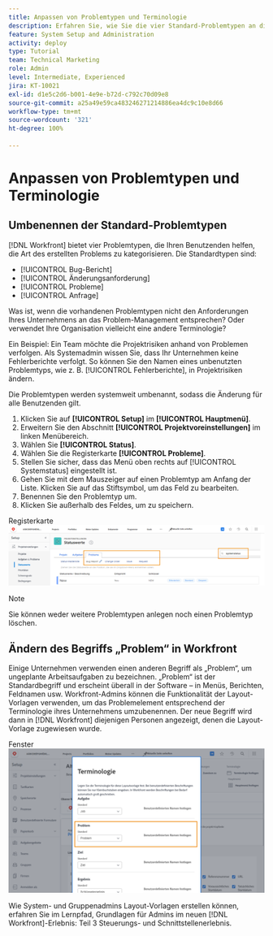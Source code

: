 ```yaml
---
title: Anpassen von Problemtypen und Terminologie
description: Erfahren Sie, wie Sie die vier Standard-Problemtypen an die Bedürfnisse Ihres Unternehmens anpassen und umbenennen können.
feature: System Setup and Administration
activity: deploy
type: Tutorial
team: Technical Marketing
role: Admin
level: Intermediate, Experienced
jira: KT-10021
exl-id: d1e5c2d6-b001-4e9e-b72d-c792c70d09e8
source-git-commit: a25a49e59ca483246271214886ea4dc9c10e8d66
workflow-type: tm+mt
source-wordcount: '321'
ht-degree: 100%

---
```


# Anpassen von Problemtypen und Terminologie

## Umbenennen der Standard-Problemtypen

[!DNL Workfront] bietet vier Problemtypen, die Ihren Benutzenden helfen, die Art des erstellten Problems zu kategorisieren. Die Standardtypen sind:

* [!UICONTROL Bug-Bericht]
* [!UICONTROL Änderungsanforderung]
* [!UICONTROL Probleme]
* [!UICONTROL Anfrage]

Was ist, wenn die vorhandenen Problemtypen nicht den Anforderungen Ihres Unternehmens an das Problem-Management entsprechen? Oder verwendet Ihre Organisation vielleicht eine andere Terminologie?

Ein Beispiel: Ein Team möchte die Projektrisiken anhand von Problemen verfolgen. Als Systemadmin wissen Sie, dass Ihr Unternehmen keine Fehlerberichte verfolgt. So können Sie den Namen eines unbenutzten Problemtyps, wie z. B. [!UICONTROL Fehlerberichte], in Projektrisiken ändern.

Die Problemtypen werden systemweit umbenannt, sodass die Änderung für alle Benutzenden gilt.

1. Klicken Sie auf **[!UICONTROL Setup]** im **[!UICONTROL Hauptmenü]**.
1. Erweitern Sie den Abschnitt **[!UICONTROL Projektvoreinstellungen]** im linken Menübereich.
1. Wählen Sie **[!UICONTROL Status]**.
1. Wählen Sie die Registerkarte **[!UICONTROL Probleme]**.
1. Stellen Sie sicher, dass das Menü oben rechts auf [!UICONTROL Systemstatus] eingestellt ist.
1. Gehen Sie mit dem Mauszeiger auf einen Problemtyp am Anfang der Liste. Klicken Sie auf das Stiftsymbol, um das Feld zu bearbeiten.
1. Benennen Sie den Problemtyp um.
1. Klicken Sie außerhalb des Feldes, um zu speichern.

Registerkarte ![[!UICONTROL Probleme] der Seite [!UICONTROL Status] unter [!UICONTROL Setup]](assets/admin-fund-issue-types.png)

>[!NOTE]
>
>Sie können weder weitere Problemtypen anlegen noch einen Problemtyp löschen.

<!---
learn more URLs
Customize default issue types
--->

## Ändern des Begriffs „Problem“ in Workfront

Einige Unternehmen verwenden einen anderen Begriff als „Problem“, um ungeplante Arbeitsaufgaben zu bezeichnen. „Problem“ ist der Standardbegriff und erscheint überall in der Software – in Menüs, Berichten, Feldnamen usw.
Workfront-Admins können die Funktionalität der Layout-Vorlagen verwenden, um das Problemelement entsprechend der Terminologie ihres Unternehmens umzubenennen. Der neue Begriff wird dann in [!DNL Workfront] diejenigen Personen angezeigt, denen die Layout-Vorlage zugewiesen wurde.

Fenster ![[!UICONTROL Terminologie] mit hervorgehobener Option [!UICONTROL Problem]](assets/admin-fund-issue-custom-terminology.png)

<!---
paragraph below needs a hyperlink
--->

Wie System- und Gruppenadmins Layout-Vorlagen erstellen können, erfahren Sie im Lernpfad, Grundlagen für Admins im neuen [!DNL Workfront]-Erlebnis: Teil 3 Steuerungs- und Schnittstellenerlebnis.

<!---
learn more URLs
Create and manage layout templates
--->
